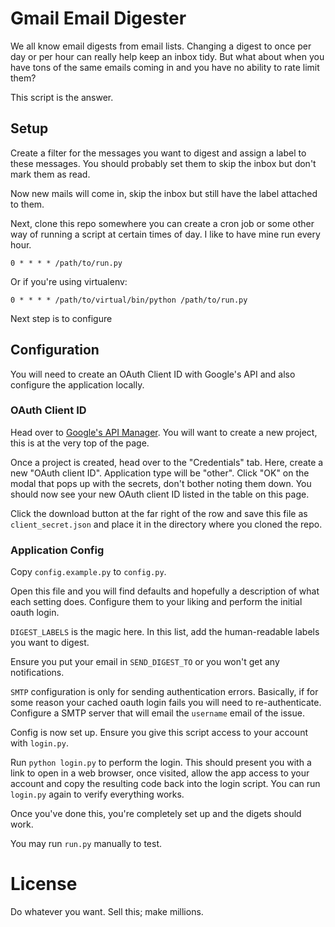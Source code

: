 # Gmail Email Digester

We all know email digests from email lists. Changing a digest to once per day or 
per hour can really help keep an inbox tidy. But what about when you have tons 
of the same emails coming in and you have no ability to rate limit them?

This script is the answer.

## Setup

Create a filter for the messages you want to digest and assign a label to these 
messages. You should probably set them to skip the inbox but don't mark them as 
read.

Now new mails will come in, skip the inbox but still have the label attached to 
them. 

Next, clone this repo somewhere you can create a cron job or some other way of 
running a script at certain times of day. I like to have mine run every hour.  

```
0 * * * * /path/to/run.py
```

Or if you're using virtualenv:

```
0 * * * * /path/to/virtual/bin/python /path/to/run.py
```

Next step is to configure 

## Configuration

You will need to create an OAuth Client ID with Google's API and also configure 
the application locally.

### OAuth Client ID

Head over to [Google's API Manager](https://console.developers.google.com). You 
will want to create a new project, this is at the very top of the page. 

Once a project is created, head over to the "Credentials" tab. Here, create a 
new "OAuth client ID". Application type will be "other". Click "OK" on the modal 
that pops up with the secrets, don't bother noting them down. You should now 
see your new OAuth client ID listed in the table on this page. 

Click the download button at the far right of the row and save this file as 
`client_secret.json` and place it in the directory where you cloned the repo.

### Application Config

Copy `config.example.py` to `config.py`.

Open this file and you will find defaults and hopefully a description of what 
each setting does. Configure them to your liking and perform the initial oauth 
login.

`DIGEST_LABELS` is the magic here. In this list, add the human-readable labels 
you want to digest.

Ensure you put your email in `SEND_DIGEST_TO` or you won't get any 
notifications.

`SMTP` configuration is only for sending authentication errors. Basically, if 
for some reason your cached oauth login fails you will need to re-authenticate. 
Configure a SMTP server that will email the `username` email of the issue.

Config is now set up. Ensure you give this script access to your account with 
`login.py`.

Run `python login.py` to perform the login. This should present you with a link 
to open in a web browser, once visited, allow the app access to your account and 
copy the resulting code back into the login script. You can run `login.py` again 
to verify everything works.

Once you've done this, you're completely set up and the digets should work.

You may run `run.py` manually to test.


# License

Do whatever you want. Sell this; make millions. 
